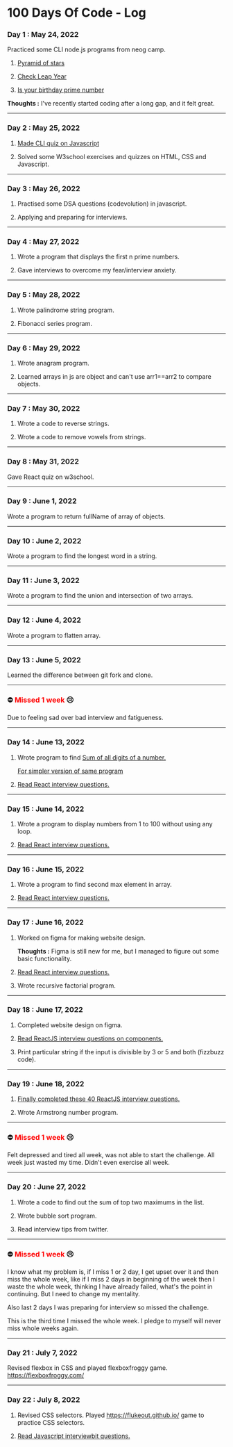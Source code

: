 # 100 Days Of Code - Log

### **Day 1 : May 24, 2022**
Practiced some CLI node.js programs from neog camp.

1. [Pyramid of stars](https://replit.com/@RituPowar/PyramidofStars#index.js?embed=1&output=1)

2. [Check Leap Year](https://replit.com/@RituPowar/CLI-Leap-Year#index.js?embed=1&output=1)

3. [Is your birthday prime number](https://replit.com/@RituPowar/CLIappBirthdayPrimeNumber#index.js?embed=1&output=1)

**Thoughts :** I've recently started coding after a long gap, and it felt great.
____________________________________________________________

### **Day 2 : May 25, 2022**

1. [Made CLI quiz on Javascript](https://replit.com/@RituPowar/NeogMark2JavascriptQuiz#index.js?embed=1&output=1)

2.  Solved some W3school exercises and quizzes on HTML, CSS and Javascript.
____________________________________________________________

### **Day 3 : May 26, 2022**

1. Practised some DSA questions (codevolution) in javascript.

2. Applying and preparing for interviews.
____________________________________________________________

### **Day 4 : May 27, 2022**

1. Wrote a program that displays the first n prime numbers.

2. Gave interviews to overcome my fear/interview anxiety.
____________________________________________________________
### **Day 5 : May 28, 2022**

1. Wrote palindrome string program.

2. Fibonacci series program.
____________________________________________________________

### **Day 6 : May 29, 2022**

1. Wrote anagram program.

2. Learned arrays in js are object and can't use arr1==arr2 to compare objects.
____________________________________________________________

### **Day 7 : May 30, 2022**

1. Wrote a code to reverse strings.

2. Wrote a code to remove vowels from strings.
____________________________________________________________

### **Day 8 : May 31, 2022** 

Gave React quiz on w3school.
____________________________________________________________

### **Day 9 : June 1, 2022**

Wrote a program to return fullName of array of objects.
____________________________________________________________

### **Day 10 : June 2, 2022**

Wrote a program to find the longest word in a string.
____________________________________________________________
### **Day 11 : June 3, 2022**

Wrote a program to find the union and intersection of two arrays.
____________________________________________________________
### **Day 12 : June 4, 2022**

Wrote a program to flatten array.
____________________________________________________________
### **Day 13 : June 5, 2022**

Learned the difference between git fork and clone.
____________________________________________________________
### ⛔ <span style="color:red">Missed 1 week</span> 😢
Due to feeling sad over bad interview and fatigueness.
____________________________________________________________

### **Day 14 : June 13, 2022**

1. Wrote program to find [Sum of all digits of a number.](https://replit.com/@RituPowar/sumofalldigitsofnumber#index.js?embed=1&output=1)

   [For simpler version of same program](https://stackoverflow.com/questions/38334652/sum-all-the-digits-of-a-number-javascript)

2. [Read React interview questions.](https://www.simplilearn.com/tutorials/reactjs-tutorial/reactjs-interview-questions)
____________________________________________________________
### **Day 15 : June 14, 2022**

1. Wrote a program to display numbers from 1 to 100 without using any loop.

2. [Read React interview questions.](https://www.simplilearn.com/tutorials/reactjs-tutorial/reactjs-interview-questions)
____________________________________________________________
### **Day 16 : June 15, 2022**

1. Wrote a program to find second max element in array.
 
2. [Read React interview questions.](https://www.simplilearn.com/tutorials/reactjs-tutorial/reactjs-interview-questions)
____________________________________________________________
### **Day 17 : June 16, 2022**

1. Worked on figma for making website design.

   **Thoughts :** Figma is still new for me, but I managed to figure out some basic functionality.

2. [Read React interview questions.](https://www.simplilearn.com/tutorials/reactjs-tutorial/reactjs-interview-questions)

3. Wrote recursive factorial program.
____________________________________________________________
### **Day 18 : June 17, 2022**

1. Completed website design on figma.

2. [Read ReactJS interview questions on components.](https://www.simplilearn.com/tutorials/reactjs-tutorial/reactjs-interview-questions)

3. Print particular string if the input is divisible by 3 or 5 and both (fizzbuzz code).
____________________________________________________________
### **Day 19 : June 18, 2022**

1. [Finally completed these 40 ReactJS interview questions.](https://www.simplilearn.com/tutorials/reactjs-tutorial/reactjs-interview-questions)

2. Wrote Armstrong number program. 
____________________________________________________________
### ⛔ <span style="color:red">Missed 1 week</span> 😢
Felt depressed and tired all week, was not able to start the challenge. All week just wasted my time. Didn't even exercise all week. 
____________________________________________________________
### **Day 20 : June 27, 2022**

1. Wrote a code to find out the sum of top two maximums in the list.

2. Wrote bubble sort program.

3. Read interview tips from twitter.
____________________________________________________________
### ⛔ <span style="color:red">Missed 1 week</span> 😢
I know what my problem is, if I miss 1 or 2 day, I get upset over it and then miss the whole week, like if I miss 2 days in beginning of the week then I waste the whole week, thinking I have already failed, what's the point in continuing. But I need to change my mentality. 

Also last 2 days I was preparing for interview so missed the challenge.

This is the third time I missed the whole week. I pledge to myself will never miss whole weeks again.
____________________________________________________________
### **Day 21 : July 7, 2022**

Revised flexbox in CSS and played flexboxfroggy game. https://flexboxfroggy.com/
____________________________________________________________
### **Day 22 : July 8, 2022**

1. Revised CSS selectors. Played https://flukeout.github.io/ game to practice CSS selectors.

2. [Read Javascript interviewbit questions.](https://www.interviewbit.com/javascript-interview-questions/#arrow-functions)
